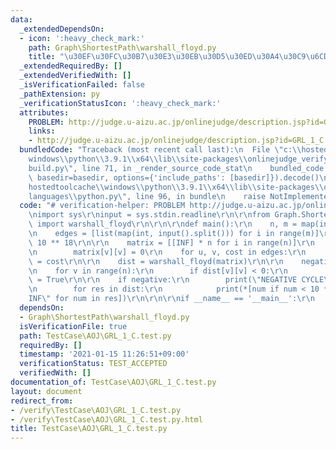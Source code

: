 ```yaml
---
data:
  _extendedDependsOn:
  - icon: ':heavy_check_mark:'
    path: Graph\ShortestPath\warshall_floyd.py
    title: "\u30EF\u30FC\u30B7\u30E3\u30EB\u30D5\u30ED\u30A4\u30C9\u6CD5"
  _extendedRequiredBy: []
  _extendedVerifiedWith: []
  _isVerificationFailed: false
  _pathExtension: py
  _verificationStatusIcon: ':heavy_check_mark:'
  attributes:
    PROBLEM: http://judge.u-aizu.ac.jp/onlinejudge/description.jsp?id=GRL_1_C
    links:
    - http://judge.u-aizu.ac.jp/onlinejudge/description.jsp?id=GRL_1_C
  bundledCode: "Traceback (most recent call last):\n  File \"c:\\hostedtoolcache\\\
    windows\\python\\3.9.1\\x64\\lib\\site-packages\\onlinejudge_verify\\documentation\\\
    build.py\", line 71, in _render_source_code_stat\n    bundled_code = language.bundle(stat.path,\
    \ basedir=basedir, options={'include_paths': [basedir]}).decode()\n  File \"c:\\\
    hostedtoolcache\\windows\\python\\3.9.1\\x64\\lib\\site-packages\\onlinejudge_verify\\\
    languages\\python.py\", line 96, in bundle\n    raise NotImplementedError\nNotImplementedError\n"
  code: "# verification-helper: PROBLEM http://judge.u-aizu.ac.jp/onlinejudge/description.jsp?id=GRL_1_C\r\
    \nimport sys\r\ninput = sys.stdin.readline\r\n\r\nfrom Graph.ShortestPath.warshall_floyd\
    \ import warshall_floyd\r\n\r\n\r\ndef main():\r\n    n, m = map(int, input().split())\r\
    \n    edges = [list(map(int, input().split())) for i in range(m)]\r\n    INF =\
    \ 10 ** 18\r\n\r\n    matrix = [[INF] * n for i in range(n)]\r\n    for v in range(n):\r\
    \n        matrix[v][v] = 0\r\n    for u, v, cost in edges:\r\n        matrix[u][v]\
    \ = cost\r\n\r\n    dist = warshall_floyd(matrix)\r\n\r\n    negative = False\r\
    \n    for v in range(n):\r\n        if dist[v][v] < 0:\r\n            negative\
    \ = True\r\n\r\n    if negative:\r\n        print(\"NEGATIVE CYCLE\")\r\n    else:\r\
    \n        for res in dist:\r\n            print(*[num if num < 10 ** 15 else \"\
    INF\" for num in res])\r\n\r\n\r\nif __name__ == '__main__':\r\n    main()\r\n"
  dependsOn:
  - Graph\ShortestPath\warshall_floyd.py
  isVerificationFile: true
  path: TestCase\AOJ\GRL_1_C.test.py
  requiredBy: []
  timestamp: '2021-01-15 11:26:51+09:00'
  verificationStatus: TEST_ACCEPTED
  verifiedWith: []
documentation_of: TestCase\AOJ\GRL_1_C.test.py
layout: document
redirect_from:
- /verify\TestCase\AOJ\GRL_1_C.test.py
- /verify\TestCase\AOJ\GRL_1_C.test.py.html
title: TestCase\AOJ\GRL_1_C.test.py
---
```

